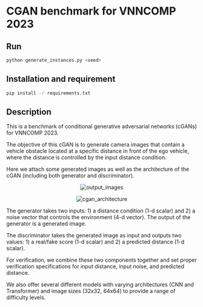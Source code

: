 # CGAN benchmark for VNNCOMP 2023

Run
----------------------

```bash
python generate_instances.py <seed>
```

Installation and requirement
----------------------

```bash
pip install -r requirements.txt
```


Description
----------------------
This is a benchmark of conditional generative adversarial networks (cGANs) for VNNCOMP 2023.

The objective of this cGAN is to generate camera images that contain a vehicle obstacle located at a specific distance in front of the ego vehicle, where the distance is controlled by the input distance condition.

Here we attach some generated images as well as the architecture of the cGAN (including both generator and discriminator).

<p align="center">
    <img alt="output_images" src="https://github.com/stanleybak/vnncomp2023/assets/29678149/fd6a36fd-42dd-4361-b28f-c485d494c87e">
</p>
<p align="center">    
    <img alt="cgan_architecture" src="https://github.com/stanleybak/vnncomp2023/assets/29678149/51a653bd-dbdd-4944-ab14-23be3370f565">
</p>

The generator takes two inputs: 1) a distance condition (1-d scalar) and 2) a noise vector that controls the environment (4-d vector). The output of the generator is a generated image.

The discriminator takes the generated image as input and outputs two values: 1) a real/fake score (1-d scalar) and 2) a predicted distance (1-d scalar).

For verification, we combine these two components together and set proper verification specifications for input distance, input noise, and predicted distance.

We also offer several different models with varying architectures (CNN and Transformer) and image sizes (32x32, 64x64) to provide a range of difficulty levels.
